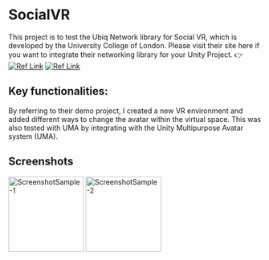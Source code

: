 # SocialVR
This project is to test the Ubiq Network library for Social VR, which is developed by the University College of London. Please visit their site here if you want to integrate their networking library for your Unity Project. 👉 [![Ref Link](https://img.shields.io/badge/-Ubiq%20Online-green?logo=html5&logoColor=white)](https://ubiq.online/) [![Ref Link](https://img.shields.io/badge/-Ubiq-blue?logo=github)](https://github.com/UCL-VR/ubiq)

Key functionalities:
------------------
By referring to their demo project, I created a new VR environment and added different ways to change the avatar within the virtual space. This was also tested with UMA by integrating with the Unity Multipurpose Avatar system (UMA). 

Screenshots 
------------------
<img height = "150" alt="ScreenshotSample-1" src="https://github.com/HansiUdapola/SocialVR/assets/28914861/ac1d8723-8a9d-4db5-a01d-79c89fb79b4b"> 
<img height = "150" alt="ScreenshotSample-2" src="https://github.com/HansiUdapola/SocialVR/assets/28914861/93fef8e8-5b3a-4693-92e0-af44a3a875bd"> 

